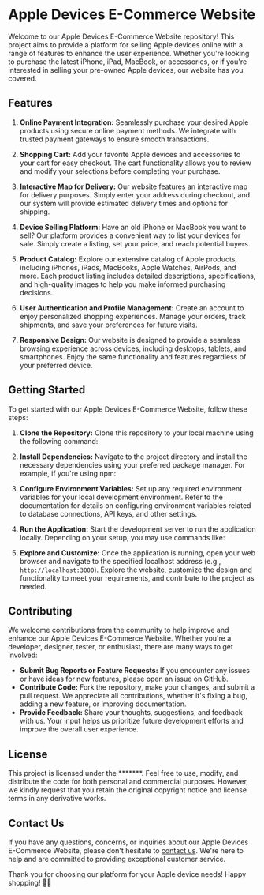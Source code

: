 # Apple Devices E-Commerce Website

Welcome to our Apple Devices E-Commerce Website repository! This project aims to provide a platform for selling Apple devices online with a range of features to enhance the user experience. Whether you're looking to purchase the latest iPhone, iPad, MacBook, or accessories, or if you're interested in selling your pre-owned Apple devices, our website has you covered.

## Features

1. **Online Payment Integration:** Seamlessly purchase your desired Apple products using secure online payment methods. We integrate with trusted payment gateways to ensure smooth transactions.

2. **Shopping Cart:** Add your favorite Apple devices and accessories to your cart for easy checkout. The cart functionality allows you to review and modify your selections before completing your purchase.

3. **Interactive Map for Delivery:** Our website features an interactive map for delivery purposes. Simply enter your address during checkout, and our system will provide estimated delivery times and options for shipping.

4. **Device Selling Platform:** Have an old iPhone or MacBook you want to sell? Our platform provides a convenient way to list your devices for sale. Simply create a listing, set your price, and reach potential buyers.

5. **Product Catalog:** Explore our extensive catalog of Apple products, including iPhones, iPads, MacBooks, Apple Watches, AirPods, and more. Each product listing includes detailed descriptions, specifications, and high-quality images to help you make informed purchasing decisions.

6. **User Authentication and Profile Management:** Create an account to enjoy personalized shopping experiences. Manage your orders, track shipments, and save your preferences for future visits.

7. **Responsive Design:** Our website is designed to provide a seamless browsing experience across devices, including desktops, tablets, and smartphones. Enjoy the same functionality and features regardless of your preferred device.

## Getting Started

To get started with our Apple Devices E-Commerce Website, follow these steps:

1. **Clone the Repository:** Clone this repository to your local machine using the following command:

2. **Install Dependencies:** Navigate to the project directory and install the necessary dependencies using your preferred package manager. For example, if you're using npm:

3. **Configure Environment Variables:** Set up any required environment variables for your local development environment. Refer to the documentation for details on configuring environment variables related to database connections, API keys, and other settings.

4. **Run the Application:** Start the development server to run the application locally. Depending on your setup, you may use commands like:

5. **Explore and Customize:** Once the application is running, open your web browser and navigate to the specified localhost address (e.g., `http://localhost:3000`). Explore the website, customize the design and functionality to meet your requirements, and contribute to the project as needed.

## Contributing

We welcome contributions from the community to help improve and enhance our Apple Devices E-Commerce Website. Whether you're a developer, designer, tester, or enthusiast, there are many ways to get involved:

- **Submit Bug Reports or Feature Requests:** If you encounter any issues or have ideas for new features, please open an issue on GitHub.
- **Contribute Code:** Fork the repository, make your changes, and submit a pull request. We appreciate all contributions, whether it's fixing a bug, adding a new feature, or improving documentation.
- **Provide Feedback:** Share your thoughts, suggestions, and feedback with us. Your input helps us prioritize future development efforts and improve the overall user experience.


## License

This project is licensed under the *******. Feel free to use, modify, and distribute the code for both personal and commercial purposes. However, we kindly request that you retain the original copyright notice and license terms in any derivative works.

## Contact Us

If you have any questions, concerns, or inquiries about our Apple Devices E-Commerce Website, please don't hesitate to [contact us](itzcharityyy@gmail.com). We're here to help and are committed to providing exceptional customer service.

Thank you for choosing our platform for your Apple device needs! Happy shopping! 🍎🛒
